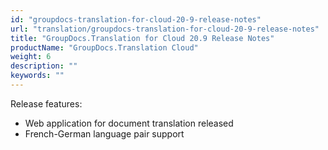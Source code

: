 ```yaml
---
id: "groupdocs-translation-for-cloud-20-9-release-notes"
url: "translation/groupdocs-translation-for-cloud-20-9-release-notes"
title: "GroupDocs.Translation for Cloud 20.9 Release Notes"
productName: "GroupDocs.Translation Cloud"
weight: 6
description: ""
keywords: ""
---
```


Release features:

* Web application for document translation released
* French-German language pair support